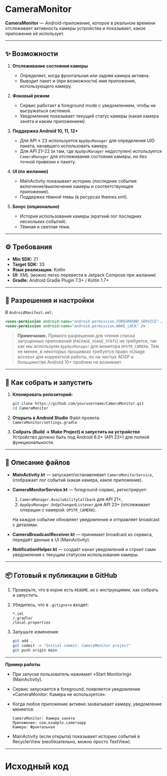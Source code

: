# CameraMonitor

**CameraMonitor** — Android-приложение, которое в реальном времени отслеживает активность камеры устройства и показывает, какое приложение её использует.

---

## ✨ Возможности

1. **Отслеживание состояния камеры**  
   - Определяет, когда фронтальная или задняя камера активна.
   - Выводит пакет и (при возможности) имя приложения, использующего камеру.

2. **Фоновый режим**  
   - Сервис работает в foreground mode с уведомлением, чтобы не выгружаться системой.
   - Уведомление показывает текущий статус камеры (какая камера занята и каким приложением).

3. **Поддержка Android 10, 11, 12+**  
   - Для API ≥ 23 используется `AppOpsManager` для определения UID пакета, начавшего использовать камеру.
   - Для API 21–22 (и там, где `AppOpsManager` недоступен) используется `CameraManager` для отслеживания состояния камеры, но без точной привязки к пакету.

4. **UI (по желанию)**  
   - MainActivity показывает историю (последние события: включение/выключение камеры и соответствующее приложение).
   - Поддержка тёмной темы (в ресурсах themes.xml).

5. **Бонус (опционально)**  
   - История использования камеры (краткий лог последних нескольких событий).
   - Тёмная и светлая тема.

---

## ⚙️ Требования

- **Min SDK:** 21  
- **Target SDK:** 33  
- **Язык реализации:** Kotlin  
- **UI:** XML (можно легко перевести в Jetpack Compose при желании)  
- **Gradle:** Android Gradle Plugin 7.3+ / Kotlin 1.7+  

---

## 📝 Разрешения и настройки

В `AndroidManifest.xml`:

```xml
<uses-permission android:name="android.permission.FOREGROUND_SERVICE" />
<uses-permission android:name="android.permission.WAKE_LOCK" />
```

> **Примечание.** Прямого разрешения для чтения списка запущенных приложений (`PACKAGE_USAGE_STATS`) не требуется, так как мы используем `AppOpsManager` для монитора `OPSTR_CAMERA`. Тем не менее, в некоторых прошивках требуется право «Usage access» для корректной работы, но на чистых AOSP и большинстве Android 10+ проблем не возникает.

---

## 🚀 Как собрать и запустить

1. **Клонировать репозиторий:**

   ```bash
   git clone https://github.com/yourusername/CameraMonitor.git
   cd CameraMonitor
   ```
2. **Открыть в Android Studio**
   Файл проекта: `CameraMonitor/settings.gradle`
3. **Собрать (Build → Make Project) и запустить на устройстве**
   Устройство должно быть под Android 6.0+ (API 23+) для полной функциональности.

---

## 📂 Описание файлов

* **MainActivity.kt**
  — запускает/останавливает `CameraMonitorService`, отображает лог событий (какая камера, какое приложение).

* **CameraMonitorService.kt**
  — foreground-сервис, регистрирует:

  1. `CameraManager.AvailabilityCallback` для API 21+,
  2. `AppOpsManager.OnOpChangedListener` для API 23+ (отслеживает операции с камерой: `OPSTR_CAMERA`).

  На каждое событие обновляет уведомление и отправляет broadcast с деталями.

* **CameraBroadcastReceiver.kt**
  — принимает broadcast из сервиса, передаёт данные в UI (MainActivity).

* **NotificationHelper.kt**
  — создаёт канал уведомлений и строит сами уведомления с текущим статусом использования камеры.

---

## 📦 Готовый к публикации в GitHub

1. Проверьте, что в корне есть `README.md` с инструкциями, как собрать и запустить.
2. Убедитесь, что в `.gitignore` входят:

   ```
   *.iml
   /.gradle/
   /local.properties
   ```

3. Запушьте изменения:
   ```bash
   git add .
   git commit -m "Initial commit: CameraMonitor project"
   git push origin main
   ```

---

**Пример работы**

* При запуске пользователь нажимает «Start Monitoring» (MainActivity).
* Сервис запускается в foreground, появляется уведомление «CameraMonitor: Камера не используется».
* Когда любое приложение активно захватывает камеру, уведомление меняется:

  ```
  CameraMonitor: Камера занята
  Приложение: com.example.cameraapp
  Камера: Фронтальная
  ```
* MainActivity (если открыта) показывает историю событий в RecyclerView (необязательно, можно просто TextView).

---

# Исходный код
